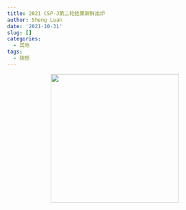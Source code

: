 ```yaml
---
title: 2021 CSP-J第二轮结果新鲜出炉
author: Sheng Luan
date: '2021-10-31'
slug: []
categories:
  - 其他
tags:
  - 随想
---
```


<div align=center><img src="/post/images/2021cspj.png" width=300></div>

